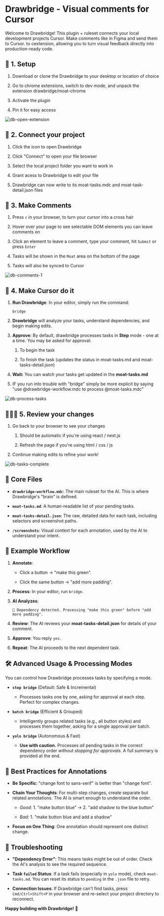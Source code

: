 Drawbridge - Visual comments for Cursor
==========================================

Welcome to Drawbridge! This plugin + ruleset connects your local development projects Cursor. Make comments like in Figma and send them to Cursor. to cextension, allowing you to turn visual feedback directly into production-ready code.

🚀 1. Setup
-----------

1.  Download or clone the Drawbridge to your desktop or location of choice

2.  Go to chrome extensions, switch to dev mode, and unpack the extension drawbridge/moat-chrome

3.  Activate the plugin

4.  Pin it for easy access

![db-open-extension](https://github.com/user-attachments/assets/1732a588-5985-45b5-85b6-9a73c21d2b4b)


💬 2. Connect your project
-------------------

1. Click the icon to open Drawbridge

2. Click "Connect" to open your file browser

3. Select the local project folder you want to work in

4. Grant acess to Drawbridge to edit your file

5. Drawbridge can now write to its moat-tasks.mdc and moat-task-detail.json files


💬 3. Make Comments
-------------------

1.  Press `c` in your browser, to turn your cursor into a cross hair

2.  Hover over your page to see selectable DOM elements you can leave comments on

3.  Click an element to leave a comment, type your comment, hit `Submit` or press `Enter`

4.  Tasks will be shown in the `Moat` area on the bottom of the page

5. Tasks will also be synced to Cursor

![db-comments-1](https://github.com/user-attachments/assets/d6a8b63a-21e5-46cc-801d-d7b4f40ff769)



🤖 4. Make Cursor do it
-----------------------

1.  **Run Drawbridge**: In your editor, simply run the command:

    ```
    bridge
    ```

2.  **Drawbridge** will analyze your tasks, understand dependencies, and begin making edits.

3.  **Approve**: By default, drawbridge processes tasks in **Step** mode - one at a time. You may be asked for approval:

    1.  To begin the task

    2.  To finish the task (updates the status in moat-tasks.md and moat-tasks-detail.json)

4.  **Wait:** You can watch your tasks get updated in the **moat-tasks.md**

5. IF you run into trouble with "bridge" simply be more explicit by saying "use @drawbridge-workflow.mdc to process @moat-tasks.mdc"


![db-process-tasks](https://github.com/user-attachments/assets/da71b412-eee4-4cec-abe5-3b9719e297b2)


👩🏼‍🎨 5. Review your changes
------------------------------

1.  Go back to your browser to see your changes

    1.  Should be automatic if you're using react / next.js

    2.  Refresh the page if you're using html / css / js

2.  Continue making edits to refine your work!

![db-tasks-complete](https://github.com/user-attachments/assets/799c0ad6-da98-4506-8f12-ad338aa1aba3)



📁 Core Files
-------------

-   **`drawbridge-workflow.mdc`**: The main ruleset for the AI. This is where Drawbridge's "brain" is defined.

-   **`moat-tasks.md`**: A human-readable list of your pending tasks.

-   **`moat-tasks-detail.json`**: The raw, detailed data for each task, including selectors and screenshot paths.

-   **`/screenshots`**: Visual context for each annotation, used by the AI to understand your intent.


🎯 Example Workflow
-------------------

1.  **Annotate**:

    -   Click a button → "make this green".

    -   Click the same button → "add more padding".

2.  **Process**: In your editor, run `bridge`.

3.  **AI Analyzes**:

    ```
    🤖 Dependency detected. Processing "make this green" before "add more padding".

    ```

4.  **Review**: The AI reviews your **moat-tasks-detail.json** for details of your comment.

5.  **Approve**: You reply `yes`.

6.  **Repeat**: The AI proceeds to the next dependent task.


🛠️ Advanced Usage & Processing Modes
-------------------------------------

You can control how Drawbridge processes tasks by specifying a mode.

-   **`step bridge`** (Default: Safe & Incremental)

    -   Processes tasks one by one, asking for approval at each step. Perfect for complex changes.

-   **`batch bridge`** (Efficient & Grouped)

    -   Intelligently groups related tasks (e.g., all button styles) and processes them together, asking for a single approval per batch.

-   **`yolo bridge`** (Autonomous & Fast)

    -   **Use with caution.** Processes *all* pending tasks in the correct dependency order *without stopping for approvals*. A full summary is provided at the end.


🎨 Best Practices for Annotations
---------------------------------

-   **Be Specific**: "change font to sans-serif" is better than "change font".

-   **Chain Your Thoughts**: For multi-step changes, create separate but related annotations. The AI is smart enough to understand the order.

    -   *Good*: 1. "make button blue" → 2. "add shadow to the blue button"

    -   *Bad*: 1. "make button blue and add a shadow"

-   **Focus on One Thing**: One annotation should represent one distinct change.


🐛 Troubleshooting
------------------

-   **"Dependency Error"**: This means tasks might be out of order. Check the AI's analysis to see the required sequence.

-   **Task `failed` Status**: If a task fails (especially in `yolo` mode), check `moat-tasks.md`. You can reset its status to `pending` in the `.json` file to retry.

-   **Connection Issues**: If Drawbridge can't find tasks, press `Cmd/Ctrl+Shift+P` in your browser and re-select your project directory to reconnect.

**Happy building with Drawbridge!** 🎯

